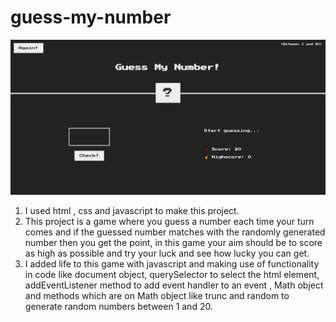 # guess-my-number

![guess-my-number](guess.png)

1. I used html , css and javascript to make this project. 
2. This project is a game where you guess a number each time your turn comes and if the guessed number matches with the randomly generated number then you get the point, in this game your aim should be to score as high as possible and try your luck and see how lucky you can get.
3. I added life to this game with javascript and making use of functionality in code like document object, querySelector to select the html element, addEventListener method to add event handler to an event , Math object and methods which are on Math object like trunc and random to generate random numbers between 1 and 20. 
